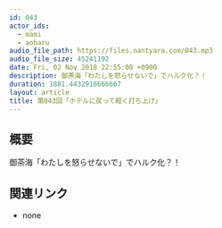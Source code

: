 ```yaml
---
id: 043
actor_ids:
  - mami
  - aoharu
audio_file_path: https://files.nantyara.com/043.mp3
audio_file_size: 45241192
date: Fri, 02 Nov 2018 22:55:00 +0900
description: 御茶海「わたしを怒らせないで」でハルク化？！
duration: 1881.4432916666667
layout: article
title: 第043回「ホテルに戻って軽く打ち上げ」
---
```

## 概要

御茶海「わたしを怒らせないで」でハルク化？！

## 関連リンク

* none
